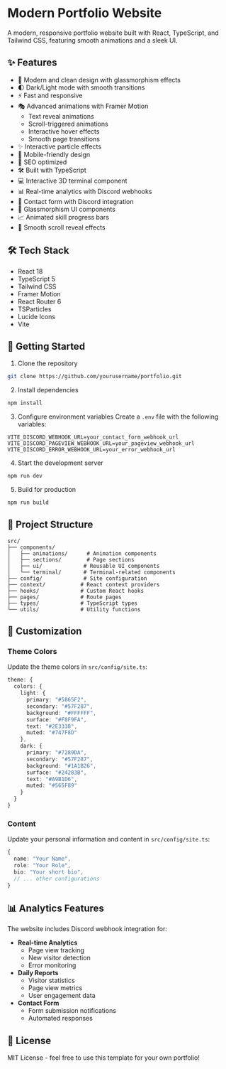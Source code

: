 # Modern Portfolio Website

A modern, responsive portfolio website built with React, TypeScript, and Tailwind CSS, featuring smooth animations and a sleek UI.

## ✨ Features

- 🎨 Modern and clean design with glassmorphism effects
- 🌓 Dark/Light mode with smooth transitions
- ⚡ Fast and responsive
- 🎭 Advanced animations with Framer Motion
  - Text reveal animations
  - Scroll-triggered animations
  - Interactive hover effects
  - Smooth page transitions
- ✨ Interactive particle effects
- 📱 Mobile-friendly design
- 🎯 SEO optimized
- 🛠 Built with TypeScript
- 💻 Interactive 3D terminal component
- 📊 Real-time analytics with Discord webhooks
- 📝 Contact form with Discord integration
- 🎨 Glassmorphism UI components
- 📈 Animated skill progress bars
- 🔄 Smooth scroll reveal effects

## 🛠 Tech Stack

- React 18
- TypeScript 5
- Tailwind CSS
- Framer Motion
- React Router 6
- TSParticles
- Lucide Icons
- Vite

## 🚀 Getting Started

1. Clone the repository
```bash
git clone https://github.com/yourusername/portfolio.git
```

2. Install dependencies
```bash
npm install
```

3. Configure environment variables
Create a `.env` file with the following variables:
```env
VITE_DISCORD_WEBHOOK_URL=your_contact_form_webhook_url
VITE_DISCORD_PAGEVIEW_WEBHOOK_URL=your_pageview_webhook_url
VITE_DISCORD_ERROR_WEBHOOK_URL=your_error_webhook_url
```

4. Start the development server
```bash
npm run dev
```

5. Build for production
```bash
npm run build
```

## 📁 Project Structure

```
src/
├── components/
│   ├── animations/      # Animation components
│   ├── sections/        # Page sections
│   ├── ui/             # Reusable UI components
│   └── terminal/       # Terminal-related components
├── config/             # Site configuration
├── context/           # React context providers
├── hooks/             # Custom React hooks
├── pages/             # Route pages
├── types/             # TypeScript types
└── utils/             # Utility functions
```

## 🎨 Customization

### Theme Colors

Update the theme colors in `src/config/site.ts`:

```typescript
theme: {
  colors: {
    light: {
      primary: "#5865F2",
      secondary: "#57F287",
      background: "#FFFFFF",
      surface: "#F8F9FA",
      text: "#2E3338",
      muted: "#747F8D"
    },
    dark: {
      primary: "#7289DA",
      secondary: "#57F287",
      background: "#1A1B26",
      surface: "#24283B",
      text: "#A9B1D6",
      muted: "#565F89"
    }
  }
}
```

### Content

Update your personal information and content in `src/config/site.ts`:

```typescript
{
  name: "Your Name",
  role: "Your Role",
  bio: "Your short bio",
  // ... other configurations
}
```

## 📊 Analytics Features

The website includes Discord webhook integration for:

- **Real-time Analytics**
  - Page view tracking
  - New visitor detection
  - Error monitoring
- **Daily Reports**
  - Visitor statistics
  - Page view metrics
  - User engagement data
- **Contact Form**
  - Form submission notifications
  - Automated responses

## 📄 License

MIT License - feel free to use this template for your own portfolio!